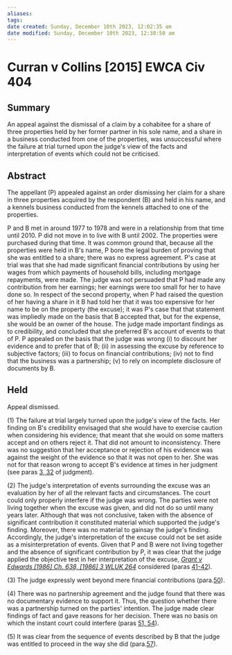 ```yaml
---
aliases: 
tags: 
date created: Sunday, December 10th 2023, 12:02:35 am
date modified: Sunday, December 10th 2023, 12:38:50 am
---
```


# Curran v Collins [2015] EWCA Civ 404

## Summary

An appeal against the dismissal of a claim by a cohabitee for a share of three properties held by her former partner in his sole name, and a share in a business conducted from one of the properties, was unsuccessful where the failure at trial turned upon the judge's view of the facts and interpretation of events which could not be criticised.

## Abstract

The appellant (P) appealed against an order dismissing her claim for a share in three properties acquired by the respondent (B) and held in his name, and a kennels business conducted from the kennels attached to one of the properties.

P and B met in around 1977 to 1978 and were in a relationship from that time until 2010. P did not move in to live with B until 2002. The properties were purchased during that time. It was common ground that, because all the properties were held in B's name, P bore the legal burden of proving that she was entitled to a share; there was no express agreement. P's case at trial was that she had made significant financial contributions by using her wages from which payments of household bills, including mortgage repayments, were made. The judge was not persuaded that P had made any contribution from her earnings; her earnings were too small for her to have done so. In respect of the second property, when P had raised the question of her having a share in it B had told her that it was too expensive for her name to be on the property (the excuse); it was P's case that that statement was impliedly made on the basis that B accepted that, but for the expense, she would be an owner of the house. The judge made important findings as to credibility, and concluded that she preferred B's account of events to that of P. P appealed on the basis that the judge was wrong (i) to discount her evidence and to prefer that of B; (ii) in assessing the excuse by reference to subjective factors; (iii) to focus on financial contributions; (iv) not to find that the business was a partnership; (v) to rely on incomplete disclosure of documents by B.

## Held

Appeal dismissed.

(1) The failure at trial largely turned upon the judge's view of the facts. Her finding on B's credibility envisaged that she would have to exercise caution when considering his evidence; that meant that she would on some matters accept and on others reject it. That did not amount to inconsistency. There was no suggestion that her acceptance or rejection of his evidence was against the weight of the evidence so that it was not open to her. She was not for that reason wrong to accept B's evidence at times in her judgment (see paras [3, 32](javascript:void(0); "View judgment paragraphs") of judgment).

(2) The judge's interpretation of events surrounding the excuse was an evaluation by her of all the relevant facts and circumstances. The court could only properly interfere if the judge was wrong. The parties were not living together when the excuse was given, and did not do so until many years later. Although that was not conclusive, taken with the absence of significant contribution it constituted material which supported the judge's finding. Moreover, there was no material to gainsay the judge's finding. Accordingly, the judge's interpretation of the excuse could not be set aside as a misinterpretation of events. Given that P and B were not living together and the absence of significant contribution by P, it was clear that the judge applied the objective test in her interpretation of the excuse, _[Grant v Edwards [1986] Ch. 638, [1986] 3 WLUK 264](https://uk.westlaw.com/Document/IB371FB60E42711DA8FC2A0F0355337E9/View/FullText.html?originationContext=document&transitionType=DocumentItem&ppcid=eda2dbaae1e2407f91ab9fe095f61221&contextData=(sc.Search))_ considered (paras [41-42](javascript:void(0); "View judgment paragraphs")).

(3) The judge expressly went beyond mere financial contributions (para.[50](javascript:void(0); "View judgment paragraphs")).

(4) There was no partnership agreement and the judge found that there was no documentary evidence to support it. Thus, the question whether there was a partnership turned on the parties' intention. The judge made clear findings of fact and gave reasons for her decision. There was no basis on which the instant court could interfere (paras [51, 54](javascript:void(0); "View judgment paragraphs")).

(5) It was clear from the sequence of events described by B that the judge was entitled to proceed in the way she did (para.[57](javascript:void(0); "View judgment paragraphs")).
